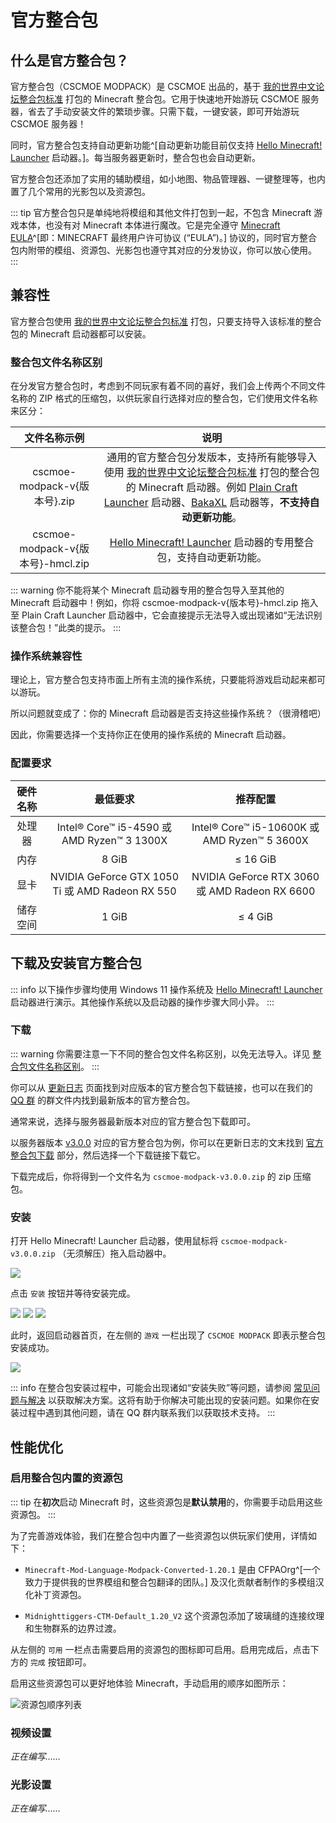 # 官方整合包

## 什么是官方整合包？

官方整合包（CSCMOE MODPACK）是 CSCMOE 出品的，基于 [我的世界中文论坛整合包标准](#) 打包的 Minecraft 整合包。它用于快速地开始游玩 CSCMOE 服务器，省去了手动安装文件的繁琐步骤。只需下载，一键安装，即可开始游玩 CSCMOE 服务器！

同时，官方整合包支持自动更新功能^[自动更新功能目前仅支持 [Hello Minecraft! Launcher](https://hmcl.huangyuhui.net) 启动器。]。每当服务器更新时，整合包也会自动更新。

官方整合包还添加了实用的辅助模组，如小地图、物品管理器、一键整理等，也内置了几个常用的光影包以及资源包。

::: tip
官方整合包只是单纯地将模组和其他文件打包到一起，不包含 Minecraft 游戏本体，也没有对 Minecraft 本体进行魔改。它是完全遵守 [Minecraft EULA](https://www.minecraft.net/zh-hans/eula)^[即：MINECRAFT 最终用户许可协议 (“EULA”)。] 协议的，同时官方整合包内附带的模组、资源包、光影包也遵守其对应的分发协议，你可以放心使用。
:::

## 兼容性

官方整合包使用 [我的世界中文论坛整合包标准](#) 打包，只要支持导入该标准的整合包的 Minecraft 启动器都可以安装。

### 整合包文件名称区别

在分发官方整合包时，考虑到不同玩家有着不同的喜好，我们会上传两个不同文件名称的 ZIP 格式的压缩包，以供玩家自行选择对应的整合包，它们使用文件名称来区分：

|           文件名称示例            |                                                                                                                        说明                                                                                                                         |
| :-------------------------------: | :-------------------------------------------------------------------------------------------------------------------------------------------------------------------------------------------------------------------------------------------------: |
|   cscmoe-modpack-v{版本号}.zip    | 通用的官方整合包分发版本，支持所有能够导入使用 [我的世界中文论坛整合包标准](#) 打包的整合包的 Minecraft 启动器。例如 [Plain Craft Launcher](https://afdian.net/a/LTCat) 启动器、[BakaXL](https://www.bakaxl.com) 启动器等，**不支持自动更新功能**。 |
| cscmoe-modpack-v{版本号}-hmcl.zip |                                                                           [Hello Minecraft! Launcher](https://hmcl.huangyuhui.net) 启动器的专用整合包，支持自动更新功能。                                                                           |

::: warning
你不能将某个 Minecraft 启动器专用的整合包导入至其他的 Minecraft 启动器中！例如，你将 cscmoe-modpack-v{版本号}-hmcl.zip 拖入至 Plain Craft Launcher 启动器中，它会直接提示无法导入或出现诸如“无法识别该整合包！”此类的提示。
:::

### 操作系统兼容性

理论上，官方整合包支持市面上所有主流的操作系统，只要能将游戏启动起来都可以游玩。

所以问题就变成了：你的 Minecraft 启动器是否支持这些操作系统？（很滑稽吧）

因此，你需要选择一个支持你正在使用的操作系统的 Minecraft 启动器。

### 配置要求

| 硬件名称 |                    最低要求                     |                   推荐配置                    |
| :------: | :---------------------------------------------: | :-------------------------------------------: |
|  处理器  |   Intel® Core™ i5-4590 或 AMD Ryzen™ 3 1300X    | Intel® Core™ i5-10600K 或 AMD Ryzen™ 5 3600X  |
|   内存   |                      8 GiB                      |                   ≤ 16 GiB                    |
|   显卡   | NVIDIA GeForce GTX 1050 Ti 或 AMD Radeon RX 550 | NVIDIA GeForce RTX 3060 或 AMD Radeon RX 6600 |
| 储存空间 |                      1 GiB                      |                    ≤ 4 GiB                    |

## 下载及安装官方整合包

::: info
以下操作步骤均使用 Windows 11 操作系统及 [Hello Minecraft! Launcher](https://hmcl.huangyuhui.net) 启动器进行演示。其他操作系统以及启动器的操作步骤大同小异。
:::

### 下载

::: warning
你需要注意一下不同的整合包文件名称区别，以免无法导入。详见 [整合包文件名称区别](#整合包文件名称区别)。
:::

你可以从 [更新日志](/server-info/changelog) 页面找到对应版本的官方整合包下载链接，也可以在我们的 [QQ 群](#) 的群文件内找到最新版本的官方整合包。

通常来说，选择与服务器最新版本对应的官方整合包下载即可。

以服务器版本 [v3.0.0](/server-info/changelog#v3-0-0) 对应的官方整合包为例，你可以在更新日志的文末找到 [官方整合包下载](/server-info/changelog.html#官方整合包下载) 部分，然后选择一个下载链接下载它。

下载完成后，你将得到一个文件名为 `cscmoe-modpack-v3.0.0.zip` 的 zip 压缩包。

### 安装

打开 Hello Minecraft! Launcher 启动器，使用鼠标将 `cscmoe-modpack-v3.0.0.zip` （无须解压）拖入启动器中。

![](/images/modpack-install-step-1.jpg)

点击 `安装` 按钮并等待安装完成。

![](/images/modpack-install-step-2.jpg)
![](/images/modpack-install-step-3.jpg)
![](/images/modpack-install-step-4.jpg)

此时，返回启动器首页，在左侧的 `游戏` 一栏出现了 `CSCMOE MODPACK` 即表示整合包安装成功。

![](/images/modpack-install-step-5.jpg)

::: info
在整合包安装过程中，可能会出现诸如“安装失败”等问题，请参阅 [常见问题与解决](/guide/troubles#安装整合包) 以获取解决方案。这将有助于你解决可能出现的安装问题。如果你在安装过程中遇到其他问题，请在 QQ 群内联系我们以获取技术支持。
:::

## 性能优化

### 启用整合包内置的资源包

::: tip
在**初次**启动 Minecraft 时，这些资源包是**默认禁用**的，你需要手动启用这些资源包。
:::

为了完善游戏体验，我们在整合包中内置了一些资源包以供玩家们使用，详情如下：

- `Minecraft-Mod-Language-Modpack-Converted-1.20.1` 是由 CFPAOrg^[一个致力于提供我的世界模组和整合包翻译的团队。] 及汉化贡献者制作的多模组汉化补丁资源包。

- `Midnighttiggers-CTM-Default_1.20_V2` 这个资源包添加了玻璃缝的连接纹理和生物群系的边界过渡。

从左侧的 `可用` 一栏点击需要启用的资源包的图标即可启用。启用完成后，点击下方的 `完成` 按钮即可。

启用这些资源包可以更好地体验 Minecraft，手动启用的顺序如图所示：

![资源包顺序列表](/images/res-list.jpg)

### 视频设置

_正在编写……_

### 光影设置

_正在编写……_
